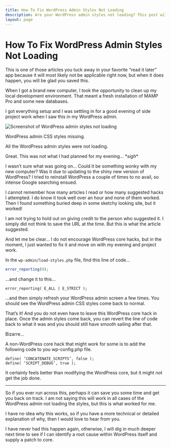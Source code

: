 ```yaml
---
title: How To Fix WordPress Admin Styles Not Loading
description: Are your WordPress admin styles not loading? This post will guide you through a fix so they start loading again.
layout: page
---
```


# How To Fix WordPress Admin Styles Not Loading

This is one of those articles you tuck away in your favorite “read it later” app because it will most likely not be applicable right now, but when it does happen, you will be glad you saved this.

When I got a brand new computer, I took the opportunity to clean up my local development environment. That meant a fresh installation of MAMP Pro and some new databases.

I got everything setup and I was settling in for a good evening of side project work when I saw this in my WordPress admin.

![Screenshot of WordPress admin styles not loading]({{site.url}}/images{{page.url}}wordpress-admin-missing-styles.jpg)

WordPress admin CSS styles missing.

All the WordPress admin styles were not loading.

Great. This was not what I had planned for my evening...  \**sigh*\*

I wasn’t sure what was going on... Could it be something wonky with my new computer? Was it due to updating to the shiny new version of WordPress? I tried to reinstall WordPress a couple of times to no avail, so intense Google searching ensued.

I cannot remember how many articles I read or how many suggested hacks I attempted. I do know it took well over an hour and none of them worked. Then I found something buried deep in some sketchy looking site, but it worked!

I am not trying to hold out on giving credit to the person who suggested it. I simply did not think to save the URL at the time. But this is what the article suggested.

And let me be clear... I do not encourage WordPress core hacks, but in the moment, I just wanted to fix it and move on with my evening and project work.

In the `wp-admin/load-styles.php` file, find this line of code...

```php
error_reporting(0);
```

...and change it to this...

```
error_reporting( E_ALL | E_STRICT );
```

...and then simply refresh your WordPress admin screen a few times. You should see the WordPress admin CSS styles come back to normal.

That’s it! And you do not even have to leave this WordPress core hack in place. Once the admin styles come back, you can revert the line of code back to what it was and you should still have smooth sailing after that.

Bizarre...

A non-WordPress core hack that might work for some is to add the following code to you wp-config.php file.

```
define( ‘CONCATENATE_SCRIPTS’, false );
define( ‘SCRIPT_DEBUG’, true );
```

It certainly feels better than modifying the WordPress core, but it might not get the job done.

---

So if you ever run across this, perhaps it can save you some time and get you back on track. I am not saying this will work in all cases of the WordPress admin not loading the styles, but this is what worked for me.

I have no idea why this works, so if you have a more technical or detailed explanation of why, then I would love to hear from you.

I have never had this happen again, otherwise, I will dig in much deeper next time to see if I can identify a root cause within WordPress itself and supply a patch to core.
